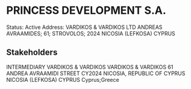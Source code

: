 # PRINCESS DEVELOPMENT S.A.
Status: Active
Address: VARDIKOS & VARDIKOS LTD ANDREAS AVRAAMIDES; 61; STROVOLOS; 2024 NICOSIA (LEFKOSA) CYPRUS

## Stakeholders
INTERMEDIARY
VARDIKOS & VARDIKOS
VARDIKOS & VARDIKOS 61 ANDREA AVRAAMIDI STREET CY2024 NICOSIA, REPUBLIC OF CYPRUS NICOSIA (LEFKOSA) CYPRUS
Cyprus;Greece



